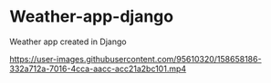# Weather-app-django
Weather app created in Django 


https://user-images.githubusercontent.com/95610320/158658186-332a712a-7016-4cca-aacc-acc21a2bc101.mp4

